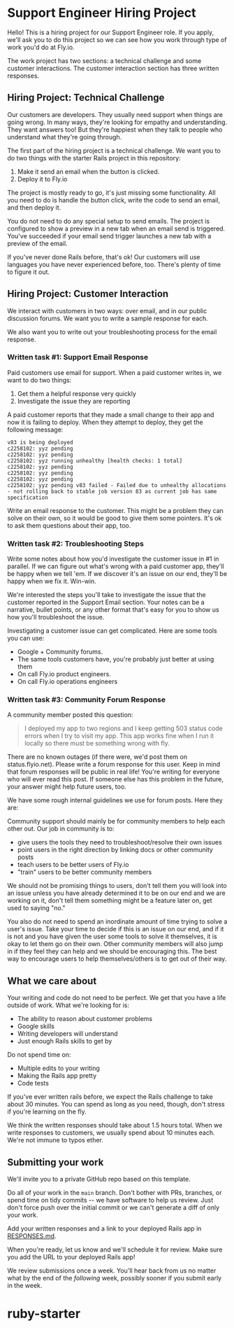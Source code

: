 # Support Engineer Hiring Project

Hello! This is a hiring project for our Support Engineer role.  If you apply, we'll ask you to do this project so we can see how you work through type of work you'd do at Fly.io.

The work project has two sections: a technical challenge and some customer interactions. The customer interaction section has three written responses. 

## Hiring Project: Technical Challenge

Our customers are developers. They usually need support when things are going wrong. In many ways, they're looking for empathy and understanding. They want answers too! But they're happiest when they talk to people who understand what they're going through. 

The first part of the hiring project is a technical challenge. We want you to do two things with the starter Rails project in this repository:

1. Make it send an email when the button is clicked. 
2. Deploy it to Fly.io

The project is mostly ready to go, it's just missing some functionality. All you need to do is handle the button click, write the code to send an email, and then deploy it.

You do not need to do any special setup to send emails. The project is configured to show a preview in a new tab when an email send is triggered. You've succeeded if your email send trigger launches a new tab with a preview of the email. 

If you've never done Rails before, that's ok! Our customers will use languages you have never experienced before, too. There's plenty of time to figure it out.

## Hiring Project: Customer Interaction

We interact with customers in two ways: over email, and in our public discussion forums. We want you to write a sample response for each. 

We also want you to write out your troubleshooting process for the email response. 

### Written task #1: Support Email Response

Paid customers use email for support. When a paid customer writes in, we want to do two things:

1. Get them a helpful response very quickly
2. Investigate the issue they are reporting

A paid customer reports that they made a small change to their app and now it is failing to deploy. When they attempt to deploy, they get the following message: 

```text
v83 is being deployed 
c2258102: yyz pending 
c2258102: yyz pending 
c2258102: yyz running unhealthy [health checks: 1 total] 
c2258102: yyz pending 
c2258102: yyz pending 
c2258102: yyz pending 
c2258102: yyz pending v83 failed - Failed due to unhealthy allocations - not rolling back to stable job version 83 as current job has same specification
```

Write an email response to the customer. This might be a problem they can solve on their own, so it would be good to give them some pointers. It's ok to ask them questions about their app, too.

### Written task #2: Troubleshooting Steps

Write some notes about how you'd investigate the customer issue in #1 in parallel. If we can figure out what's wrong with a paid customer app, they'll be happy when we tell 'em. If we discover it's an issue on our end, they'll be happy when we fix it. Win-win.

We're interested the steps you'll take to investigate the issue that the customer reported in the Support Email section. Your notes can be a narrative, bullet points, or any other format that's easy for you to show us how you'll troubleshoot the issue.  

Investigating a customer issue can get complicated. Here are some tools you can use:

* Google + Community forums.
* The same tools customers have, you're probably just better at using them
* On call Fly.io product engineers. 
* On call Fly.io operations engineers

### Written task #3: Community Forum Response

A community member posted this question:

> I deployed my app to two regions and I keep getting 503 status code errors when I try to visit my app. This app works fine when I run it locally so there must be something wrong with fly.

There are no known outages (if there were, we'd post them on status.flyio.net). Please write a forum response for this user. Keep in mind that forum responses will be public in real life! You're writing for everyone who will ever read this post. If someone else has this problem in the future, your answer might help future users, too.

We have some rough internal guidelines we use for forum posts. Here they are:

Community support should mainly be for community members to help each other out. 
Our job in community is to:

* give users the tools they need to troubleshoot/resolve their own issues
* point users in the right direction by linking docs or other community posts
* teach users to be better users of Fly.io
* "train" users to be better community members 

We should not be promising things to users, don't tell them you will look into an issue unless you have already determined it to be on our end and we are working on it, don't tell them something might be a feature later on, get used to saying "no."

You also do not need to spend an inordinate amount of time trying to solve a user's issue.  Take your time to decide if this is an issue on our end, and if it is not and you have given the user some tools to solve it themselves, it is okay to let them go on their own. Other community members will also jump in if they feel they can help and we should be encouraging this. The best way to encourage users to help themselves/others is to get out of their way.

## What we care about

Your writing and code do not need to be perfect. We get that you have a life outside of work. What we're looking for is:

* The ability to reason about customer problems
* Google skills
* Writing developers will understand
* Just enough Rails skills to get by 

Do not spend time on:

* Multiple edits to your writing
* Making the Rails app pretty
* Code tests

If you've ever written rails before, we expect the Rails challenge to take about 30 minutes. You can spend as long as you need, though, don't stress if you're learning on the fly.

We think the written responses should take about 1.5 hours total. When we write responses to customers, we usually spend about 10 minutes each. We're not immune to typos ether.

## Submitting your work

We'll invite you to a private GitHub repo based on this template. 

Do all of your work in the `main` branch. Don't bother with PRs, branches, or spend time on tidy commits -- we have software to help us review. Just don't force push over the initial commit or we can't generate a diff of only your work.

Add your written responses and a link to your deployed Rails app in [RESPONSES.md](RESPONSES.md).

When you're ready, let us know and we'll schedule it for review. Make sure you add the URL to your deployed Rails app!

We review submissions once a week. You'll hear back from us no matter what by the end of the _following_ week, possibly sooner if you submit early in the week.
# ruby-starter
